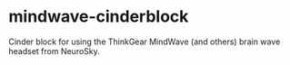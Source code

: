 mindwave-cinderblock
====================

Cinder block for using the ThinkGear MindWave (and others) brain wave headset from NeuroSky. 
